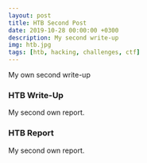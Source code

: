 ```yaml
---
layout: post
title: HTB Second Post
date: 2019-10-28 00:00:00 +0300
description: My second write-up
img: htb.jpg
tags: [htb, hacking, challenges, ctf]
---
```


My own second write-up

### HTB Write-Up

My second own report.

### HTB Report

My second own report.
